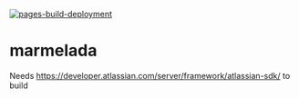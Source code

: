 [![pages-build-deployment](https://github.com/skurekjakub/marmelada/actions/workflows/pages/pages-build-deployment/badge.svg)](https://github.com/skurekjakub/marmelada/actions/workflows/pages/pages-build-deployment)

# marmelada


Needs https://developer.atlassian.com/server/framework/atlassian-sdk/ to build
